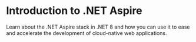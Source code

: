 # Introduction to .NET Aspire

Learn about the .NET Aspire stack in .NET 8 and how you can use it to ease and accelerate the development of cloud-native web applications.
